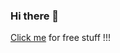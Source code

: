 ### Hi there 👋

[Click me](https://www.youtube.com/watch?v=dQw4w9WgXcQ&ab_channel=RickAstleyVEVO) for free stuff !!!
<!--
**mporracindie/mporracindie** is a ✨ _special_ ✨ repository because its `README.md` (this file) appears on your GitHub profile.

Here are some ideas to get you started:

- 🔭 I’m currently working on ...
- 🌱 I’m currently learning ...
- 👯 I’m looking to collaborate on ...
- 🤔 I’m looking for help with ...
- 💬 Ask me about ...
- 📫 How to reach me: ...
- 😄 Pronouns: ...
- ⚡ Fun fact: ...
-->
